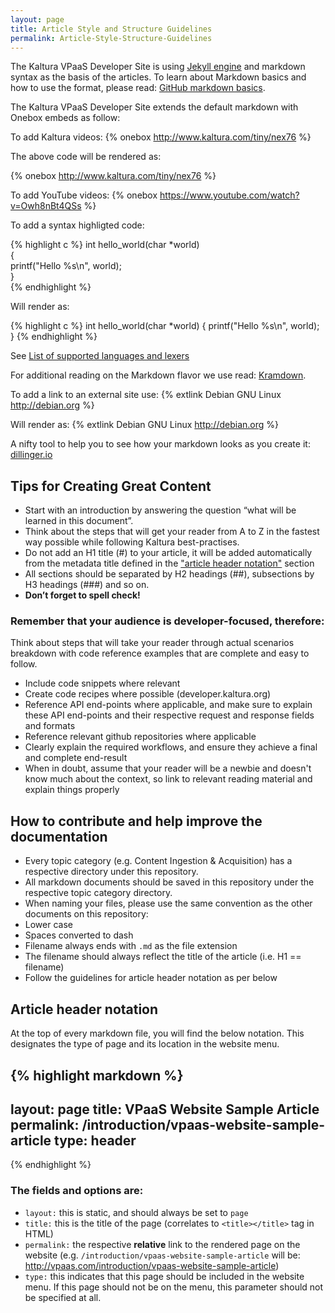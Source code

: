 ```yaml
---
layout: page
title: Article Style and Structure Guidelines
permalink: Article-Style-Structure-Guidelines
---
```


The Kaltura VPaaS Developer Site is using [Jekyll engine](http://jekyllrb.com/) and markdown syntax as the basis of the articles.
To learn about Markdown basics and how to use the format, please read: [GitHub markdown basics](https://help.github.com/articles/markdown-basics/).

The Kaltura VPaaS Developer Site extends the default markdown with Onebox embeds as follow:

To add Kaltura videos: 
&#123;% onebox http://www.kaltura.com/tiny/nex76 %&#125;

The above code will be rendered as:

{% onebox http://www.kaltura.com/tiny/nex76 %}

To add YouTube videos: 
&#123;% onebox https://www.youtube.com/watch?v=Owh8nBt4QSs %&#125;

To add a syntax highligted code:

&#123;% highlight c %&#125;
int hello_world(char *world)  
{  
    printf("Hello %s\n", world);  
}  
&#123;% endhighlight %&#125;

Will render as:

{% highlight c %}
int hello_world(char *world)
{
    printf("Hello %s\n", world);
}
{% endhighlight %}

See [List of supported languages and lexers](https://github.com/jneen/rouge/wiki/list-of-supported-languages-and-lexers)

For additional reading on the Markdown flavor we use read: [Kramdown](http://kramdown.gettalong.org/documentation.html).

To add a link to an external site use:
&#123;% extlink Debian GNU Linux http://debian.org %&#125;

Will render as:
{% extlink Debian GNU Linux http://debian.org %}

A nifty tool to help you to see how your markdown looks as you create it: [dillinger.io](http://dillinger.io/)

## Tips for Creating Great Content

* Start with an introduction by answering the question “what will be learned in this document”.
* Think about the steps that will get your reader from A to Z in the fastest way possible while following Kaltura best-practises.
* Do not add an H1 title (#) to your article, it will be added automatically from the metadata title defined in the ["article header notation"](#header-notation) section
* All sections should be separated by H2 headings (##), subsections by H3 headings (###) and so on.
* **Don’t forget to spell check!**

### Remember that your audience is developer-focused, therefore:

Think about steps that will take your reader through actual scenarios breakdown with code reference examples that are complete and easy to follow.

* Include code snippets where relevant
* Create code recipes where possible (developer.kaltura.org)
* Reference API end-points where applicable, and make sure to explain these API end-points and their respective request and response fields and formats 
* Reference relevant github repositories where applicable
* Clearly explain the required workflows, and ensure they achieve a final and complete end-result
* When in doubt, assume that your reader will be a newbie and doesn't know much about the context, so link to relevant reading material and explain things properly


## How to contribute and help improve the documentation

* Every topic category (e.g. Content Ingestion & Acquisition) has a respective directory under this repository.
* All markdown documents should be saved in this repository under the respective topic category directory.
* When naming your files, please use the same convention as the other documents on this repository:
 * Lower case
 * Spaces converted to dash
 * Filename always ends with `.md` as the file extension
 * The filename should always reflect the title of the article (i.e. H1 == filename)
* Follow the guidelines for article header notation as per below


## <a name="header-notation"></a>Article header notation
At the top of every markdown file, you will find the below notation. This designates the type of page and its location in the website menu.


{% highlight markdown %}
---
layout: page
title: VPaaS Website Sample Article
permalink: /introduction/vpaas-website-sample-article
type: header
---

{% endhighlight %}


### The fields and options are:  

* `layout:` this is static, and should always be set to `page`
* `title:` this is the title of the page (correlates to `<title></title>` tag in HTML)
* `permalink:` the respective **relative** link to the rendered page on the website (e.g. `/introduction/vpaas-website-sample-article` will be: http://vpaas.com/introduction/vpaas-website-sample-article)
* `type:` this indicates that this page should be included in the website menu. If this page should not be on the menu, this parameter should not be specified at all.
